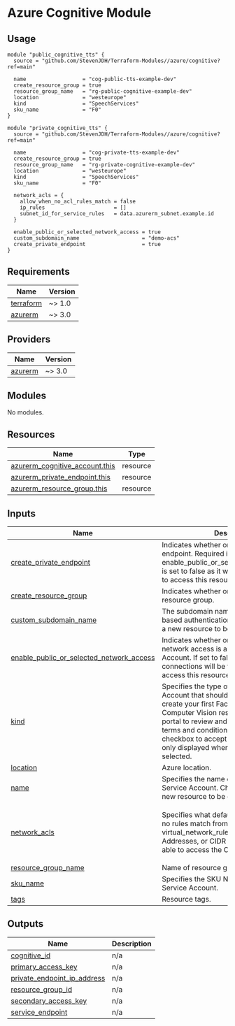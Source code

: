 # Azure Cognitive Module

## Usage

```hcl
module "public_cognitive_tts" {
  source = "github.com/StevenJDH/Terraform-Modules//azure/cognitive?ref=main"

  name                  = "cog-public-tts-example-dev"
  create_resource_group = true
  resource_group_name   = "rg-public-cognitive-example-dev"
  location              = "westeurope"
  kind                  = "SpeechServices"
  sku_name              = "F0"
}

module "private_cognitive_tts" {
  source = "github.com/StevenJDH/Terraform-Modules//azure/cognitive?ref=main"

  name                  = "cog-private-tts-example-dev"
  create_resource_group = true
  resource_group_name   = "rg-private-cognitive-example-dev"
  location              = "westeurope"
  kind                  = "SpeechServices"
  sku_name              = "F0"

  network_acls = {
    allow_when_no_acl_rules_match = false
    ip_rules                      = []
    subnet_id_for_service_rules   = data.azurerm_subnet.example.id
  }
  
  enable_public_or_selected_network_access = true
  custom_subdomain_name                    = "demo-acs"
  create_private_endpoint                  = true
}
```

<!-- BEGIN_TF_DOCS -->
## Requirements

| Name | Version |
|------|---------|
| <a name="requirement_terraform"></a> [terraform](#requirement\_terraform) | ~> 1.0 |
| <a name="requirement_azurerm"></a> [azurerm](#requirement\_azurerm) | ~> 3.0 |

## Providers

| Name | Version |
|------|---------|
| <a name="provider_azurerm"></a> [azurerm](#provider\_azurerm) | ~> 3.0 |

## Modules

No modules.

## Resources

| Name | Type |
|------|------|
| [azurerm_cognitive_account.this](https://registry.terraform.io/providers/hashicorp/azurerm/latest/docs/resources/cognitive_account) | resource |
| [azurerm_private_endpoint.this](https://registry.terraform.io/providers/hashicorp/azurerm/latest/docs/resources/private_endpoint) | resource |
| [azurerm_resource_group.this](https://registry.terraform.io/providers/hashicorp/azurerm/latest/docs/resources/resource_group) | resource |

## Inputs

| Name | Description | Type | Default | Required |
|------|-------------|------|---------|:--------:|
| <a name="input_create_private_endpoint"></a> [create\_private\_endpoint](#input\_create\_private\_endpoint) | Indicates whether or not to create a private endpoint. Required if enable\_public\_or\_selected\_network\_access is set to false as it will be the exclusive way to access this resource. | `bool` | `false` | no |
| <a name="input_create_resource_group"></a> [create\_resource\_group](#input\_create\_resource\_group) | Indicates whether or not to create a resource group. | `bool` | `true` | no |
| <a name="input_custom_subdomain_name"></a> [custom\_subdomain\_name](#input\_custom\_subdomain\_name) | The subdomain name used for token-based authentication. Changing this forces a new resource to be created. | `string` | `null` | no |
| <a name="input_enable_public_or_selected_network_access"></a> [enable\_public\_or\_selected\_network\_access](#input\_enable\_public\_or\_selected\_network\_access) | Indicates whether or not public or selected network access is allowed for the Cognitive Account. If set to false, private endpoint connections will be the exclusive way to access this resource. | `bool` | `true` | no |
| <a name="input_kind"></a> [kind](#input\_kind) | Specifies the type of Cognitive Service Account that should be created. You must create your first Face, Text Analytics, or Computer Vision resources from the Azure portal to review and acknowledge the terms and conditions. In Azure Portal, the checkbox to accept terms and conditions is only displayed when a US region is selected. | `string` | n/a | yes |
| <a name="input_location"></a> [location](#input\_location) | Azure location. | `string` | n/a | yes |
| <a name="input_name"></a> [name](#input\_name) | Specifies the name of the Cognitive Service Account. Changing this forces a new resource to be created. | `string` | n/a | yes |
| <a name="input_network_acls"></a> [network\_acls](#input\_network\_acls) | Specifies what default action to use when no rules match from ip\_rules / virtual\_network\_rules, and One or more IP Addresses, or CIDR Blocks which should be able to access the Cognitive Account. | <pre>object({<br>    allow_when_no_acl_rules_match = bool,<br>    ip_rules                      = list(string),<br>    subnet_id_for_service_rules   = optional(string)<br>  })</pre> | `null` | no |
| <a name="input_resource_group_name"></a> [resource\_group\_name](#input\_resource\_group\_name) | Name of resource group. | `string` | n/a | yes |
| <a name="input_sku_name"></a> [sku\_name](#input\_sku\_name) | Specifies the SKU Name for this Cognitive Service Account. | `string` | `"F0"` | no |
| <a name="input_tags"></a> [tags](#input\_tags) | Resource tags. | `map(string)` | `null` | no |

## Outputs

| Name | Description |
|------|-------------|
| <a name="output_cognitive_id"></a> [cognitive\_id](#output\_cognitive\_id) | n/a |
| <a name="output_primary_access_key"></a> [primary\_access\_key](#output\_primary\_access\_key) | n/a |
| <a name="output_private_endpoint_ip_address"></a> [private\_endpoint\_ip\_address](#output\_private\_endpoint\_ip\_address) | n/a |
| <a name="output_resource_group_id"></a> [resource\_group\_id](#output\_resource\_group\_id) | n/a |
| <a name="output_secondary_access_key"></a> [secondary\_access\_key](#output\_secondary\_access\_key) | n/a |
| <a name="output_service_endpoint"></a> [service\_endpoint](#output\_service\_endpoint) | n/a |
<!-- END_TF_DOCS -->
